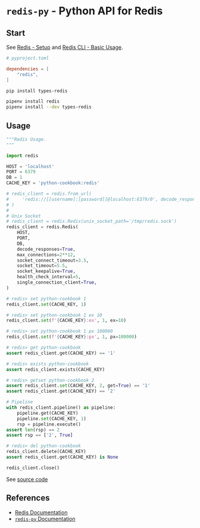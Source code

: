 # `redis-py` - Python API for Redis

## Start

See [Redis - Setup](https://leven-cn.github.io/linux-cookbook/cookbook/web/redis/redis_setup)
and [Redis CLI - Basic Usage](https://leven-cn.github.io/linux-cookbook/cookbook/web/redis/redis_usage_basic).

```toml
# pyproject.toml

dependencies = [
    "redis",
]
```

```bash
pip install types-redis

pipenv install redis
pipenv install --dev types-redis
```

## Usage

```python
"""Redis Usage.
"""

import redis

HOST = 'localhost'
PORT = 6379
DB = 1
CACHE_KEY = 'python-cookbook:redis'

# redis_client = redis.from_url(
#     'redis://[[username]:[password]]@localhost:6379/0', decode_responses=True
# )
#
# Unix Socket
# redis_client = redis.Redis(unix_socket_path='/tmp/redis.sock')
redis_client = redis.Redis(
    HOST,
    PORT,
    DB,
    decode_responses=True,
    max_connections=2**12,
    socket_connect_timeout=3.5,
    socket_timeout=5.5,
    socket_keepalive=True,
    health_check_interval=5,
    single_connection_client=True,
)

# redis> set python-cookbook 1
redis_client.set(CACHE_KEY, 1)

# redis> set python-cookbook 1 ex 10
redis_client.set(f'{CACHE_KEY}:ex', 1, ex=10)

# redis> set python-cookbook 1 px 100000
redis_client.set(f'{CACHE_KEY}:px', 1, px=100000)

# redis> get python-cookbook
assert redis_client.get(CACHE_KEY) == '1'

# redis> exists python-cookbook
assert redis_client.exists(CACHE_KEY)

# redis> getset python-cookbook 2
assert redis_client.set(CACHE_KEY, 2, get=True) == '1'
assert redis_client.get(CACHE_KEY) == '2'

# Pipeline
with redis_client.pipeline() as pipeline:
    pipeline.get(CACHE_KEY)
    pipeline.set(CACHE_KEY, 1)
    rsp = pipeline.execute()
assert len(rsp) == 2
assert rsp == ['2', True]

# redis> del python-cookbook
redis_client.delete(CACHE_KEY)
assert redis_client.get(CACHE_KEY) is None

redis_client.close()
```

See [source code](https://leven-cn.github.io/python-coobkook/examples/web/redis_usage.py)

## References

- [Redis Documentation](https://redis.io/docs/)
- [`redis-py` Documentation](https://redis.readthedocs.io/en/latest/)
